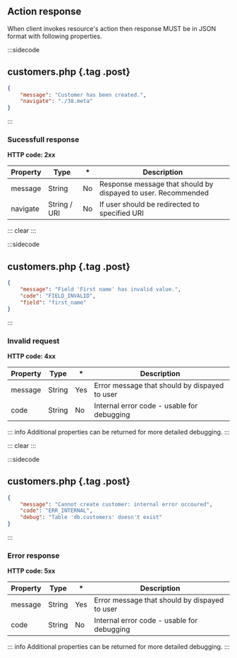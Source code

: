 ## Action response

When client invokes resource's action then response MUST be in JSON format with following properties.

:::sidecode
## customers.php {.tag .post}
```json
{
	"message": "Customer has been created.",
	"navigate": "./38.meta"
}
```
:::

### Sucessfull response

**HTTP code: 2xx**

| Property | Type | * | Description |
| -------- | ---- | - | ----------- |
| message  | String | No | Response message that should by dispayed to user. Recommended |
| navigate | String / URI | No | If user should be redirected to specified URI |

::: clear :::

:::sidecode
## customers.php {.tag .post}
```json
{
	"message": "Field 'First name' has invalid value.",
	"code": "FIELD_INVALID",
	"field": "first_name"
}
```
:::

### Invalid request

**HTTP code: 4xx**

| Property | Type | * | Description |
| -------- | ---- | - | ----------- |
| message  | String | Yes | Error message that should by dispayed to user |
| code  | String | No | Internal error code - usable for debugging |

::: info
Additional properties can be returned for more detailed debugging.
:::

::: clear :::

:::sidecode
## customers.php {.tag .post}
```json
{
	"message": "Cannot create customer: internal error occoured",
	"code": "ERR_INTERNAL",
	"debug": "Table 'db.customers' doesn't exist"
}
```
:::

### Error response

**HTTP code: 5xx**

| Property | Type | * | Description |
| -------- | ---- | - | ----------- |
| message  | String | Yes | Error message that should by dispayed to user |
| code  | String | No | Internal error code - usable for debugging |

::: info
Additional properties can be returned for more detailed debugging.
:::